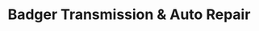 ---
title: "Badger Transmission & Auto Repair"
url: /madison/badger-transmission-and-auto-repair/
shop: car repair
---